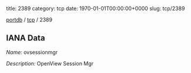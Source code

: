 title: 2389
category: tcp
date: 1970-01-01T00:00:00+0000
slug: tcp/2389

[portdb](/) / [tcp](/category/tcp.html) / 2389


## IANA Data

_Name:_ ovsessionmgr

_Description:_ OpenView Session Mgr

